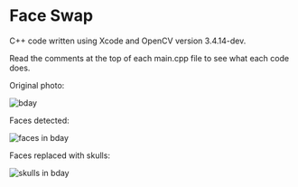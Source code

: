 # Face Swap

C++ code written using Xcode and OpenCV version 3.4.14-dev.

Read the comments at the top of each main.cpp file to see what each code does.

Original photo:

![bday](https://github.com/user-attachments/assets/90e3993a-ffae-437c-bab0-fa02d1657222)

Faces detected:

![faces in bday](https://github.com/user-attachments/assets/2195872b-c934-442c-9fa6-f930af720cb4)

Faces replaced with skulls:

![skulls in bday](https://github.com/user-attachments/assets/4b1bd833-ae08-4a28-aa4c-e65213ed2ddf)

